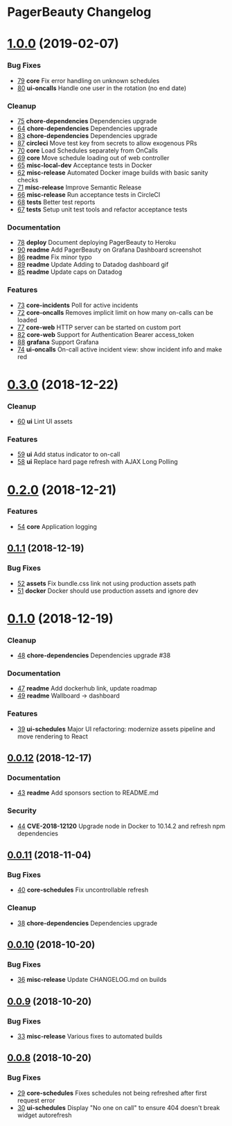 # PagerBeauty Changelog

# [1.0.0](https://github.com/sergiitk/pagerbeauty/compare/v0.3.0...v1.0.0) (2019-02-07)


### Bug Fixes

- [79](https://github.com/sergiitk/pagerbeauty/pull/79) **core** Fix error handling on unknown schedules
- [80](https://github.com/sergiitk/pagerbeauty/pull/80) **ui-oncalls** Handle one user in the rotation (no end date)

### Cleanup

- [75](https://github.com/sergiitk/pagerbeauty/pull/75) **chore-dependencies** Dependencies upgrade
- [64](https://github.com/sergiitk/pagerbeauty/pull/64) **chore-dependencies** Dependencies upgrade
- [83](https://github.com/sergiitk/pagerbeauty/pull/83) **chore-dependencies** Dependencies upgrade
- [87](https://github.com/sergiitk/pagerbeauty/pull/87) **circleci** Move test key from secrets to allow exogenous PRs
- [70](https://github.com/sergiitk/pagerbeauty/pull/70) **core** Load Schedules separately from OnCalls
- [69](https://github.com/sergiitk/pagerbeauty/pull/69) **core** Move schedule loading out of web controller
- [65](https://github.com/sergiitk/pagerbeauty/pull/65) **misc-local-dev** Acceptance tests in Docker
- [62](https://github.com/sergiitk/pagerbeauty/pull/62) **misc-release** Automated Docker image builds with basic sanity checks
- [71](https://github.com/sergiitk/pagerbeauty/pull/71) **misc-release** Improve Semantic Release
- [66](https://github.com/sergiitk/pagerbeauty/pull/66) **misc-release** Run acceptance tests in CircleCI
- [68](https://github.com/sergiitk/pagerbeauty/pull/68) **tests** Better test reports
- [67](https://github.com/sergiitk/pagerbeauty/pull/67) **tests** Setup unit test tools and refactor acceptance tests

### Documentation

- [78](https://github.com/sergiitk/pagerbeauty/pull/78) **deploy** Document deploying PagerBeauty to Heroku
- [90](https://github.com/sergiitk/pagerbeauty/pull/90) **readme** Add PagerBeauty on Grafana Dashboard screenshot
- [86](https://github.com/sergiitk/pagerbeauty/pull/86) **readme** Fix minor typo
- [89](https://github.com/sergiitk/pagerbeauty/pull/89) **readme** Update Adding to Datadog dashboard gif
- [85](https://github.com/sergiitk/pagerbeauty/pull/85) **readme** Update caps on Datadog

### Features

- [73](https://github.com/sergiitk/pagerbeauty/pull/73) **core-incidents** Poll for active incidents
- [72](https://github.com/sergiitk/pagerbeauty/pull/72) **core-oncalls** Removes implicit limit on how many on-calls can be loaded
- [77](https://github.com/sergiitk/pagerbeauty/pull/77) **core-web** HTTP server can be started on custom port
- [82](https://github.com/sergiitk/pagerbeauty/pull/82) **core-web** Support for Authentication Bearer access_token
- [88](https://github.com/sergiitk/pagerbeauty/pull/88) **grafana** Support Grafana
- [74](https://github.com/sergiitk/pagerbeauty/pull/74) **ui-oncalls** On-call active incident view: show incident info and make red

# [0.3.0](https://github.com/sergiitk/pagerbeauty/compare/v0.2.0...v0.3.0) (2018-12-22)


### Cleanup

- [60](https://github.com/sergiitk/pagerbeauty/pull/60) **ui** Lint UI assets

### Features

- [59](https://github.com/sergiitk/pagerbeauty/pull/59) **ui** Add status indicator to on-call
- [58](https://github.com/sergiitk/pagerbeauty/pull/58) **ui** Replace hard page refresh with AJAX Long Polling

# [0.2.0](https://github.com/sergiitk/pagerbeauty/compare/v0.1.1...v0.2.0) (2018-12-21)


### Features

- [54](https://github.com/sergiitk/pagerbeauty/pull/54) **core** Application logging

## [0.1.1](https://github.com/sergiitk/pagerbeauty/compare/v0.1.0...v0.1.1) (2018-12-19)


### Bug Fixes

- [52](https://github.com/sergiitk/pagerbeauty/pull/52) **assets** Fix bundle.css link not using production assets path
- [51](https://github.com/sergiitk/pagerbeauty/pull/51) **docker** Docker should use production assets and ignore dev

# [0.1.0](https://github.com/sergiitk/pagerbeauty/compare/v0.0.12...v0.1.0) (2018-12-19)


### Cleanup

- [48](https://github.com/sergiitk/pagerbeauty/pull/48) **chore-dependencies** Dependencies upgrade #38

### Documentation

- [47](https://github.com/sergiitk/pagerbeauty/pull/47) **readme** Add dockerhub link, update roadmap
- [49](https://github.com/sergiitk/pagerbeauty/pull/49) **readme** Wallboard -> dashboard

### Features

- [39](https://github.com/sergiitk/pagerbeauty/pull/39) **ui-schedules** Major UI refactoring: modernize assets pipeline and move rendering to React

## [0.0.12](https://github.com/sergiitk/pagerbeauty/compare/v0.0.11...v0.0.12) (2018-12-17)


### Documentation

- [43](https://github.com/sergiitk/pagerbeauty/pull/43) **readme** Add sponsors section to README.md

### Security

- [44](https://github.com/sergiitk/pagerbeauty/pull/44) **CVE-2018-12120** Upgrade node in Docker to 10.14.2 and refresh npm dependencies

## [0.0.11](https://github.com/sergiitk/pagerbeauty/compare/v0.0.10...v0.0.11) (2018-11-04)


### Bug Fixes

- [40](https://github.com/sergiitk/pagerbeauty/pull/40) **core-schedules** Fix uncontrollable refresh

### Cleanup

- [38](https://github.com/sergiitk/pagerbeauty/pull/38) **chore-dependencies** Dependencies upgrade

## [0.0.10](https://github.com/sergiitk/pagerbeauty/compare/v0.0.9...v0.0.10) (2018-10-20)


### Bug Fixes

- [36](https://github.com/sergiitk/pagerbeauty/pull/36) **misc-release** Update CHANGELOG.md on builds

## [0.0.9](https://github.com/sergiitk/pagerbeauty/compare/v0.0.8...v0.0.9) (2018-10-20)


### Bug Fixes

- [33](https://github.com/sergiitk/pagerbeauty/pull/33) **misc-release** Various fixes to automated builds

## [0.0.8](https://github.com/sergiitk/pagerbeauty/compare/v0.0.7...v0.0.8) (2018-10-20)


### Bug Fixes

- [29](https://github.com/sergiitk/pagerbeauty/pull/29) **core-schedules** Fixes schedules not being refreshed after first request error
- [30](https://github.com/sergiitk/pagerbeauty/pull/30) **ui-schedules** Display "No one on call" to ensure 404 doesn't break widget autorefresh
